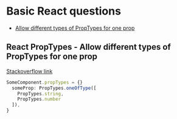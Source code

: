 # Basic React questions

* [Allow different types of PropTypes for one prop](#react-proptypes---allow-different-types-of-proptypes-for-one-prop)

## React PropTypes - Allow different types of PropTypes for one prop

[Stackoverflow link](https://stackoverflow.com/questions/41808428/react-proptypes-allow-different-types-of-proptypes-for-one-prop)

```javascript
SomeComponent.propTypes = {}
  someProp: PropTypes.oneOfType([
    PropTypes.string,
    PropTypes.number
  ]),
}
```
